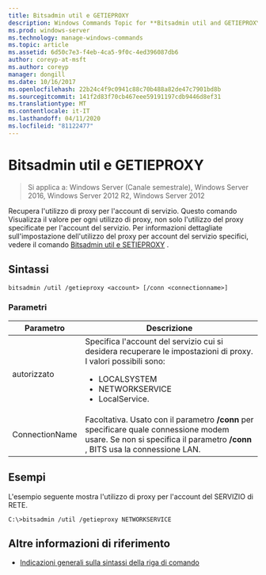 ```yaml
---
title: Bitsadmin util e GETIEPROXY
description: Windows Commands Topic for **Bitsadmin util and GETIEPROXY**, che recupera l'utilizzo del proxy per l'account del servizio specificato.
ms.prod: windows-server
ms.technology: manage-windows-commands
ms.topic: article
ms.assetid: 6d50c7e3-f4eb-4ca5-9f0c-4ed396087db6
author: coreyp-at-msft
ms.author: coreyp
manager: dongill
ms.date: 10/16/2017
ms.openlocfilehash: 22b24c4f9c0941c88c70b488a82de47c7901bd8b
ms.sourcegitcommit: 141f2d83f70cb467eee59191197cdb9446d8ef31
ms.translationtype: MT
ms.contentlocale: it-IT
ms.lasthandoff: 04/11/2020
ms.locfileid: "81122477"
---
```

# <a name="bitsadmin-util-and-getieproxy"></a>Bitsadmin util e GETIEPROXY

> Si applica a: Windows Server (Canale semestrale), Windows Server 2016, Windows Server 2012 R2, Windows Server 2012

Recupera l'utilizzo di proxy per l'account di servizio. Questo comando Visualizza il valore per ogni utilizzo di proxy, non solo l'utilizzo del proxy specificate per l'account del servizio. Per informazioni dettagliate sull'impostazione dell'utilizzo del proxy per account del servizio specifici, vedere il comando [Bitsadmin util e SETIEPROXY](bitsadmin-util-and-setieproxy.md) .

## <a name="syntax"></a>Sintassi

```
bitsadmin /util /getieproxy <account> [/conn <connectionname>]
```

### <a name="parameters"></a>Parametri

| Parametro | Descrizione |
| --------- | ---------- |
| autorizzato | Specifica l'account del servizio cui si desidera recuperare le impostazioni di proxy. I valori possibili sono:<ul><li>LOCALSYSTEM</li><li>   NETWORKSERVICE</li><li>LocalService.</li></ul> |
| ConnectionName | Facoltativa. Usato con il parametro **/conn** per specificare quale connessione modem usare. Se non si specifica il parametro **/conn** , BITS usa la connessione LAN. |

## <a name="examples"></a>Esempi

L'esempio seguente mostra l'utilizzo di proxy per l'account del SERVIZIO di RETE.

```
C:\>bitsadmin /util /getieproxy NETWORKSERVICE
```

## <a name="additional-references"></a>Altre informazioni di riferimento

- [Indicazioni generali sulla sintassi della riga di comando](command-line-syntax-key.md)
